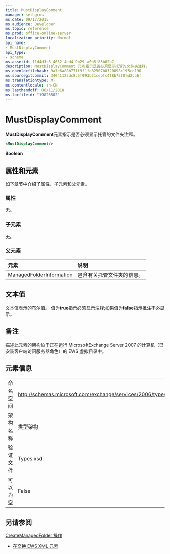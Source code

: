 ```yaml
---
title: MustDisplayComment
manager: sethgros
ms.date: 09/17/2015
ms.audience: Developer
ms.topic: reference
ms.prod: office-online-server
localization_priority: Normal
api_name:
- MustDisplayComment
api_type:
- schema
ms.assetid: 11d4d3c3-4652-4ed4-9b29-a0b5f85b82b7
description: MustDisplayComment 元素指示是否必须显示托管的文件夹注释。
ms.openlocfilehash: 9a7e6a88b77ff9f1fd82507b8320898c195cd190
ms.sourcegitcommit: 34041125dc8c5f993b21cebfc4f8b72f0fd2cb6f
ms.translationtype: MT
ms.contentlocale: zh-CN
ms.lasthandoff: 06/11/2018
ms.locfileid: "19826502"
---
```

# <a name="mustdisplaycomment"></a>MustDisplayComment

**MustDisplayComment**元素指示是否必须显示托管的文件夹注释。 
  
```xml
<MustDisplayComment/>
```

 **Boolean**
## <a name="attributes-and-elements"></a>属性和元素

如下章节中介绍了属性、子元素和父元素。
  
### <a name="attributes"></a>属性

无。
  
### <a name="child-elements"></a>子元素

无。
  
### <a name="parent-elements"></a>父元素

|**元素**|**说明**|
|:-----|:-----|
|[ManagedFolderInformation](managedfolderinformation.md) <br/> |包含有关托管文件夹的信息。  <br/> |
   
## <a name="text-value"></a>文本值

文本值表示的布尔值。 值为**true**指示必须显示注释;如果值为**false**指示批注不必显示。 
  
## <a name="remarks"></a>备注

描述此元素的架构位于正在运行 MicrosoftExchange Server 2007 的计算机（已安装客户端访问服务器角色）的 EWS 虚拟目录中。
  
## <a name="element-information"></a>元素信息

|||
|:-----|:-----|
|命名空间  <br/> |http://schemas.microsoft.com/exchange/services/2006/types  <br/> |
|架构名称  <br/> |类型架构  <br/> |
|验证文件  <br/> |Types.xsd  <br/> |
|可以为空  <br/> |False  <br/> |
   
## <a name="see-also"></a>另请参阅



[CreateManagedFolder 操作](createmanagedfolder-operation.md)


- [在交换 EWS XML 元素](ews-xml-elements-in-exchange.md)

